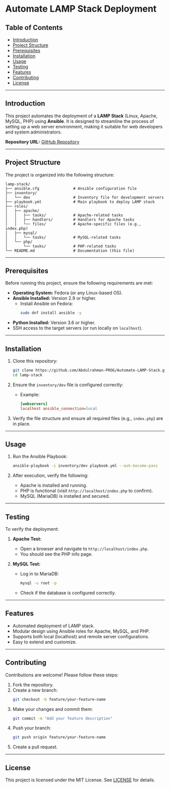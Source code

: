 # Automate LAMP Stack Deployment

## Table of Contents
- [Introduction](#introduction)
- [Project Structure](#project-structure)
- [Prerequisites](#prerequisites)
- [Installation](#installation)
- [Usage](#usage)
- [Testing](#testing)
- [Features](#features)
- [Contributing](#contributing)
- [License](#license)

---

## Introduction
This project automates the deployment of a **LAMP Stack** (Linux, Apache, MySQL, PHP) using **Ansible**. It is designed to streamline the process of setting up a web server environment, making it suitable for web developers and system administrators.

**Repository URL:** [GitHub Repository](https://github.com/Abdulrahman-PROG/Automate-LAMP-Stack)

---

## Project Structure
The project is organized into the following structure:
```
lamp-stack/
├── ansible.cfg               # Ansible configuration file
├── inventory/
│   └── dev                   # Inventory file for development servers
├── playbook.yml              # Main playbook to deploy LAMP stack
├── roles/
│   ├── apache/
│   │   ├── tasks/            # Apache-related tasks
│   │   ├── handlers/         # Handlers for Apache tasks
│   │   └── files/            # Apache-specific files (e.g., index.php)
│   ├── mysql/
│   │   └── tasks/            # MySQL-related tasks
│   └── php/
│       └── tasks/            # PHP-related tasks
└── README.md                 # Documentation (this file)
```

---

## Prerequisites
Before running this project, ensure the following requirements are met:
- **Operating System:** Fedora (or any Linux-based OS).
- **Ansible Installed:** Version 2.9 or higher.
  - Install Ansible on Fedora:
    ```bash
    sudo dnf install ansible -y
    ```
- **Python Installed:** Version 3.6 or higher.
- SSH access to the target servers (or run locally on `localhost`).

---

## Installation
1. Clone this repository:
   ```bash
   git clone https://github.com/Abdulrahman-PROG/Automate-LAMP-Stack.git
   cd lamp-stack
   ```

2. Ensure the `inventory/dev` file is configured correctly:
   - Example:
     ```ini
     [webservers]
     localhost ansible_connection=local
     ```

3. Verify the file structure and ensure all required files (e.g., `index.php`) are in place.

---

## Usage
1. Run the Ansible Playbook:
   ```bash
   ansible-playbook -i inventory/dev playbook.yml --ask-become-pass
   ```

2. After execution, verify the following:
   - Apache is installed and running.
   - PHP is functional (visit `http://localhost/index.php` to confirm).
   - MySQL (MariaDB) is installed and secured.

---

## Testing
To verify the deployment:
1. **Apache Test:**
   - Open a browser and navigate to `http://localhost/index.php`.
   - You should see the PHP info page.

2. **MySQL Test:**
   - Log in to MariaDB:
     ```bash
     mysql -u root -p
     ```
   - Check if the database is configured correctly.

---

## Features
- Automated deployment of LAMP stack.
- Modular design using Ansible roles for Apache, MySQL, and PHP.
- Supports both local (localhost) and remote server configurations.
- Easy to extend and customize.

---

## Contributing
Contributions are welcome! Please follow these steps:
1. Fork the repository.
2. Create a new branch:
   ```bash
   git checkout -b feature/your-feature-name
   ```
3. Make your changes and commit them:
   ```bash
   git commit -m "Add your feature description"
   ```
4. Push your branch:
   ```bash
   git push origin feature/your-feature-name
   ```
5. Create a pull request.

---

## License
This project is licensed under the MIT License. See [LICENSE](LICENSE) for details.
